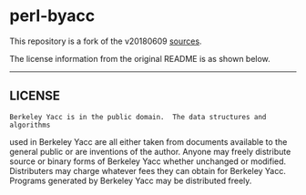 # perl-byacc
This repository is a fork of the v20180609 [sources](https://invisible-island.net/datafiles/release/byacc.tar.gz).

The license information from the original README is as shown below.

---

## LICENSE

    Berkeley Yacc is in the public domain.  The data structures and algorithms
used in Berkeley Yacc are all either taken from documents available to the
general public or are inventions of the author.  Anyone may freely distribute
source or binary forms of Berkeley Yacc whether unchanged or modified.
Distributers may charge whatever fees they can obtain for Berkeley Yacc.
Programs generated by Berkeley Yacc may be distributed freely.
